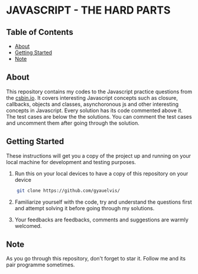 # JAVASCRIPT - THE HARD PARTS

## Table of Contents

- [About](#about)
- [Getting Started](#getting_started)
- [Note](#usage)

## About <a name = "about"></a>

This repository contains my codes to the Javascript practice questions from the <a href="http://csbin.io">csbin.io</a>. It covers interesting Javascript concepts such as closure, callbacks, objects and classes, asynchoronous js and other interesting concepts in Javascript.
Every solution has its code commented above it. The test cases are below the the solutions. You can comment the test cases and uncomment them after going through the solution.

## Getting Started <a name = "getting_started"></a>

These instructions will get you a copy of the project up and running on your local machine for development and testing purposes.

1. Run this on your local devices to have a copy of this repository on your device

```bash
    git clone https://github.com/gyauelvis/
```

2. Familiarize yourself with the code, try and understand the questions first and attempt solving it before going through my solutions.

3. Your feedbacks are feedbacks, comments and suggestions are warmly welcomed.

## Note <a name = "usage"></a>

As you go through this repository, don't forget to star it. Follow me and its pair programme sometimes.
